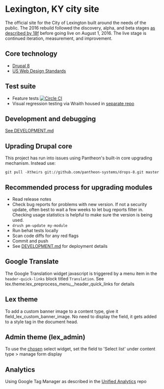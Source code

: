# Lexington, KY city site

The official site for the City of Lexington built around the needs of the public. The 2016 rebuild followed the discovery, alpha, and beta stages [as described by 18f](https://18f.gsa.gov/dashboard/stages/) before going live on August 1, 2016. The live stage is continued iteration, measurement, and improvement. 

## Core technology 

* [Drupal 8](https://www.drupal.org/8) 
* [US Web Design Standards](https://playbook.cio.gov/designstandards/)

## Test suite
* Feature tests [![Circle CI](https://circleci.com/gh/lfucg/lexingtonky.gov/tree/master.svg?style=svg)](https://circleci.com/gh/lfucg/lexingtonky.gov/tree/master)
* Visual regression testing via Wraith housed in
[separate repo](https://github.com/eeeschwartz/lexky-wraith)

## Development and debugging

[See DEVELOPMENT.md](DEVELOPMENT.md)

## Uprading Drupal core

This project has run into issues using Pantheon's built-in core upgrading mechanism. Instead use:

`git pull -Xtheirs git://github.com/pantheon-systems/drops-8.git master`

## Recommended process for upgrading modules

* Read release notes
* Check bug reports for problems with new version. If not a security update, often best to wait a few weeks to let bug reports filter in. Checking usage statistics is helpful to make sure the version is being used.
* `drush pm-update my-module`
* Run behat tests locally
* Scan code diffs for any red flags
* Commit and push
* See [DEVELOPMENT.md](DEVELOPMENT.md) for deployment details

## Google Translate

The Google Translation widget javascript is triggered by a menu item in the `header-quick-links`
block titled `Translation`. See lex.theme:lex_preprocess_menu__header_quick_links for details

## Lex theme

To add a custom banner image to a content type, give it field_lex_custom_banner_image. No
need to display the field, it gets added to a style tag in the document head.

## Admin theme (lex_admin)

To use the [chosen](https://www.drupal.org/project/chose) select widget, set the field to 'Select list' under content type > manage form display

## Analytics

Using Google Tag Manager as described in the [Unified Analytics](https://github.com/laurenancona/unified-analytics) repo
